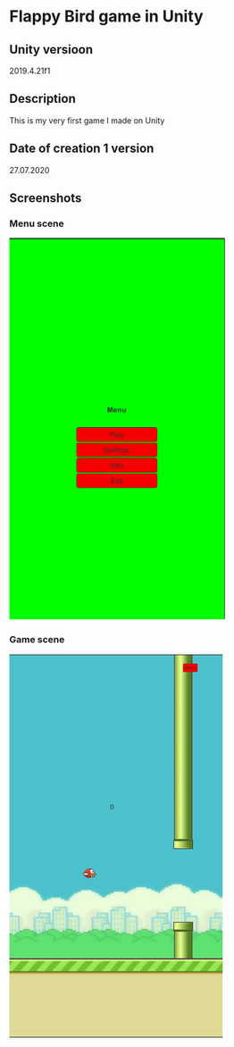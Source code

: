 # Flappy Bird game in Unity

## Unity versioon 
2019.4.21f1

## Description
This is my very first game I made on Unity

## Date of creation 1 version
27.07.2020

## Screenshots
### Menu scene
![Example screenshot](./Docs/MainMenu.png)
### Game scene
![Example screenshot](./Docs/Game.png)
